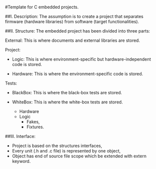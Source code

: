 #Template for C embedded projects.

##I. Description:
The assumption is to create a project that separates firmware (hardware libraries) from software (target functionalities).

##II. Structure:
The embedded project has been divided into three parts:

External:
This is where documents and external libraries are stored.

Project:
   - Logic:
     This is where environment-specific but hardware-independent code is stored.
   
   - Hardware:
     This is where the environment-specific code is stored.
   
Tests:
   - BlackBox:
     This is where the black-box tests are stored.
   
   - WhiteBox:
     This is where the white-box tests are stored.
     
     - Hardware
     - Logic
       - Fakes,
       - Fixtures.
       

##III. Interface:
- Project is based on the structures interfaces,
- Every unit (.h and .c file) is represented by one object,
- Object has end of source file scope which be extended with extern keyword.
